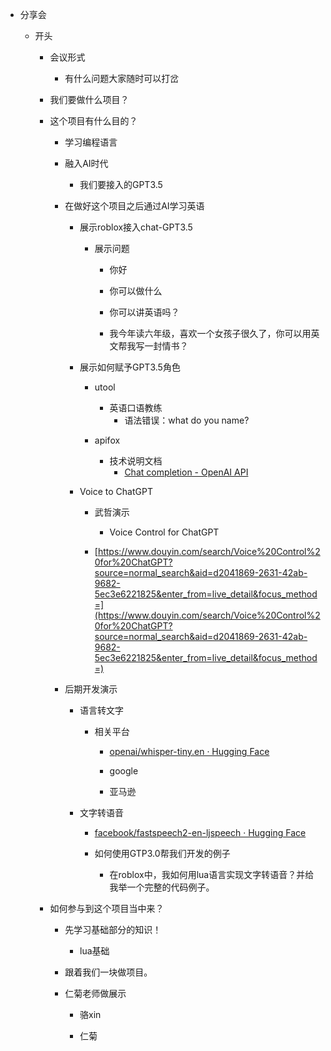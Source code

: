 - 分享会  

  - 开头  

    - 会议形式  

      - 有什么问题大家随时可以打岔

    - 我们要做什么项目？  

    - 这个项目有什么目的？  

      - 学习编程语言  

      - 融入AI时代  
        - 我们要接入的GPT3.5  

      - 在做好这个项目之后通过AI学习英语  

        - 展示roblox接入chat-GPT3.5  
          - 展示问题  

            - 你好  

            - 你可以做什么  

            - 你可以讲英语吗？  

            - 我今年读六年级，喜欢一个女孩子很久了，你可以用英文帮我写一封情书？  

        - 展示如何赋予GPT3.5角色  

          - utool  
            - 英语口语教练  
              - 语法错误：what do you name?  

          - apifox  
            - 技术说明文档  
              - [Chat completion - OpenAI API](https://platform.openai.com/docs/guides/chat)  

        - Voice to ChatGPT  

          - 武哲演示  
            - Voice Control for ChatGPT  

          - [https://www.douyin.com/search/Voice%20Control%20for%20ChatGPT?source=normal_search&aid=d2041869-2631-42ab-9682-5ec3e6221825&enter_from=live_detail&focus_method=](https://www.douyin.com/search/Voice%20Control%20for%20ChatGPT?source=normal_search&aid=d2041869-2631-42ab-9682-5ec3e6221825&enter_from=live_detail&focus_method=)  

      - 后期开发演示  

        - 语言转文字  
          - 相关平台  

            - [openai/whisper-tiny.en · Hugging Face](https://huggingface.co/openai/whisper-tiny.en)  

            - google  

            - 亚马逊  

        - 文字转语音  

          - [facebook/fastspeech2-en-ljspeech · Hugging Face](https://huggingface.co/facebook/fastspeech2-en-ljspeech)  

          - 如何使用GTP3.0帮我们开发的例子  
            - 在roblox中，我如何用lua语言实现文字转语音？并给我举一个完整的代码例子。

    - 如何参与到这个项目当中来？  

      - 先学习基础部分的知识！  
        - lua基础  

      - 跟着我们一块做项目。  

      - 仁菊老师做展示  

        - 骆xin  

        - 仁菊
